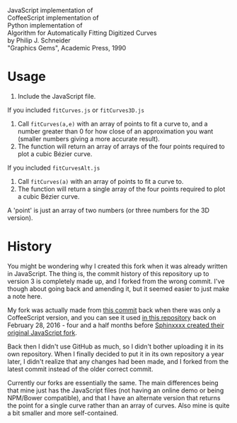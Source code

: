 JavaScript implementation of  
CoffeeScript implementation of  
Python implementation of  
Algorithm for Automatically Fitting Digitized Curves  
by Philip J. Schneider  
"Graphics Gems", Academic Press, 1990

# Usage
1. Include the JavaScript file.

If you included `fitCurves.js` or `fitCurves3D.js`

1. Call `fitCurves(a,e)` with an array of points to fit a curve to, and a number greater than 0 for how close of an approximation you want (smaller numbers giving a more accurate result).
2. The function will return an array of arrays of the four points required to plot a cubic Bézier curve.

If you included `fitCurvesAlt.js`

1. Call `fitCurves(a)` with an array of points to fit a curve to.
2. The function will return a single array of the four points required to plot a cubic Bézier curve.

A 'point' is just an array of two numbers (or three numbers for the 3D version).

# History

You might be wondering why I created this fork when it was already written in JavaScript. The thing is, the commit history of this repository up to version 3 is completely made up, and I forked from the wrong commit. I've though about going back and amending it, but it seemed easier to just make a note here.

My fork was actually made from [this commit](https://github.com/soswow/fit-curve/tree/1bc4dd6fd43e21052a0e706d5de57e801bc35085) back when there was only a CoffeeScript version, and you can see it used [in this repository](https://github.com/AniDevTwitter/animeopenings/commit/42f21b8e55d20582a958a0f43051cbd66ea47085) back on February 28, 2016 - four and a half months before [Sphinxxxx created their original JavaScript fork](https://github.com/Sphinxxxx/fit-curve/commit/fbd64e2d4237c380738eb8ca1cd1562423f8b1ec).

Back then I didn't use GitHub as much, so I didn't bother uploading it in its own repository. When I finally decided to put it in its own repository a year later, I didn't realize that any changes had been made, and I forked from the latest commit instead of the older correct commit.

Currently our forks are essentially the same. The main differences being that mine just has the JavaScript files (not having an online demo or being NPM/Bower compatible), and that I have an alternate version that returns the point for a single curve rather than an array of curves. Also mine is quite a bit smaller and more self-contained.
